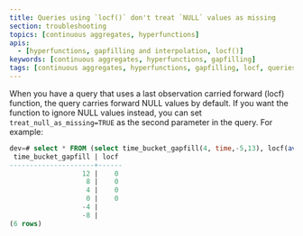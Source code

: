 ```yaml
---
title: Queries using `locf()` don't treat `NULL` values as missing
section: troubleshooting
topics: [continuous aggregates, hyperfunctions]
apis:
  - [hyperfunctions, gapfilling and interpolation, locf()]
keywords: [continuous aggregates, hyperfunctions, gapfilling]
tags: [continuous aggregates, hyperfunctions, gapfilling, locf, queries]
---
```


<!---
* Use this format for writing troubleshooting sections:
 - Cause: What causes the problem?
 - Consequence: What does the user see when they hit this problem?
 - Fix/Workaround: What can the user do to fix or work around the problem? Provide a "Resolving" Procedure if required.
 - Result: When the user applies the fix, what is the result when the same action is applied?
* Copy this comment at the top of every troubleshooting page
-->

When you have a query that uses a last observation carried forward (locf)
function, the query carries forward NULL values by default. If you want the
function to ignore NULL values instead, you can set `treat_null_as_missing=TRUE`
as the second parameter in the query. For example:

```sql
dev=# select * FROM (select time_bucket_gapfill(4, time,-5,13), locf(avg(v)::int,treat_null_as_missing:=true) FROM (VALUES (0,0),(8,NULL)) v(time, v) WHERE time BETWEEN 0 AND 10 GROUP BY 1) i ORDER BY 1 DESC;
 time_bucket_gapfill | locf
---------------------+------
                  12 |    0
                   8 |    0
                   4 |    0
                   0 |    0
                  -4 |
                  -8 |
(6 rows)
```
